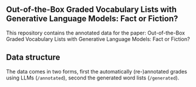 ## Out-of-the-Box Graded Vocabulary Lists with Generative Language Models: Fact or Fiction?

This repository contains the annotated data for the paper: Out-of-the-Box Graded Vocabulary Lists with Generative Language Models: Fact or Fiction?

## Data structure

The data comes in two forms, first the automatically (re-)annotated grades using LLMs (`/annotated`), second the generated word lists (`/generated`). 
